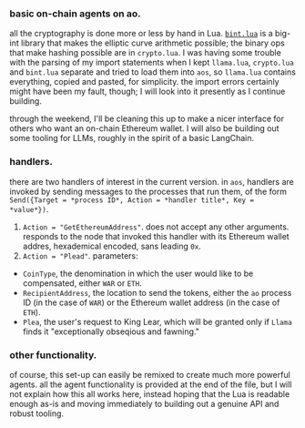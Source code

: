 ### basic on-chain agents on ao.

all the cryptography is done more or less by hand in Lua. [`bint.lua`](https://github.com/edubart/lua-bint/blob/master/bint.lua) is a big-int library that makes the elliptic curve arithmetic possible; the binary ops that make hashing possible are in `crypto.lua`. I was having some trouble with the parsing of my import statements when I kept `llama.lua`, `crypto.lua` and `bint.lua` separate and tried to load them into `aos`, so `llama.lua` contains everything, copied and pasted, for simplicity. the import errors certainly might have been my fault, though; I will look into it presently as I continue building.

through the weekend, I'll be cleaning this up to make a nicer interface for others who want an on-chain Ethereum wallet. I will also be building out some tooling for LLMs, roughly in the spirit of a basic LangChain.

### handlers.
there are two handlers of interest in the current version. in `aos`, handlers are invoked by sending messages to the processes that run them, of the form ```Send({Target = *process ID*, Action = *handler title*, Key = *value*})```. 

1. `Action = "GetEthereumAddress"`. does not accept any other arguments. responds to the node that invoked this handler with its Ethereum wallet addres, hexademical encoded, sans leading `0x`.
2. `Action = "Plead"`. parameters:
- `CoinType`, the denomination in which the user would like to be compensated, either `WAR` or `ETH`. 
- `RecipientAddress`, the location to send the tokens, either the `ao` process ID (in the case of `WAR`) or the Ethereum wallet address (in the case of `ETH`). 
- `Plea`, the user's request to King Lear, which will be granted only if `Llama` finds it "exceptionally obseqious and fawning."

### other functionality.
of course, this set-up can easily be remixed to create much more powerful agents. all the agent functionality is provided at the end of the file, but I will not explain how this all works here, instead hoping that the Lua is readable enough as-is and moving immediately to building out a genuine API and robust tooling.